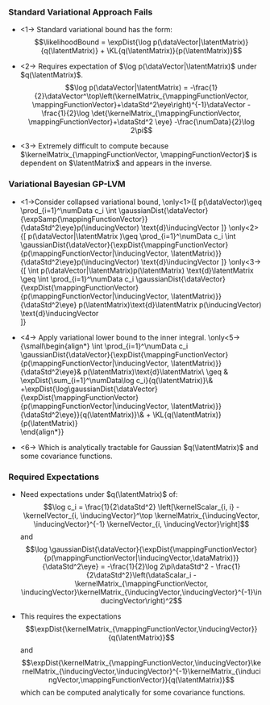 <!--frame start-->
### Standard Variational Approach Fails

-   &lt;1-&gt; Standard variational bound has the form:
    $$\likelihoodBound = \expDist{\log p(\dataVector|\latentMatrix)}{q(\latentMatrix)} + \KL{q(\latentMatrix)}{p(\latentMatrix)}$$

-   &lt;2-&gt; Requires expectation of
    $\log p(\dataVector|\latentMatrix)$ under $q(\latentMatrix)$.
    $$\log p(\dataVector|\latentMatrix) = -\frac{1}{2}\dataVector^\top\left(\kernelMatrix_{\mappingFunctionVector, \mappingFunctionVector}+\dataStd^2\eye\right)^{-1}\dataVector -\frac{1}{2}\log \det{\kernelMatrix_{\mappingFunctionVector, \mappingFunctionVector}+\dataStd^2 \eye} -\frac{\numData}{2}\log 2\pi$$

-   &lt;3-&gt; Extremely difficult to compute because
    $\kernelMatrix_{\mappingFunctionVector, \mappingFunctionVector}$ is
    dependent on $\latentMatrix$ and appears in the inverse.

<!--frame end-->
<!--frame start-->
### Variational Bayesian GP-LVM

-   &lt;1-&gt;Consider collapsed variational bound, \only<1>{\[
              p(\dataVector)\geq \prod_{i=1}^\numData c_i \int \gaussianDist{\dataVector}{\expSamp{\mappingFunctionVector}}{\dataStd^2\eye}p(\inducingVector) \text{d}\inducingVector
              \]} \only<2>{\[
              p(\dataVector|\latentMatrix )\geq \prod_{i=1}^\numData c_i \int \gaussianDist{\dataVector}{\expDist{\mappingFunctionVector}{p(\mappingFunctionVector|\inducingVector, \latentMatrix)}}{\dataStd^2\eye}p(\inducingVector) \text{d}\inducingVector
              \]} \only<3->{\[
              \int p(\dataVector|\latentMatrix)p(\latentMatrix) \text{d}\latentMatrix \geq \int \prod_{i=1}^\numData c_i \gaussianDist{\dataVector}{\expDist{\mappingFunctionVector}{p(\mappingFunctionVector|\inducingVector, \latentMatrix)}}{\dataStd^2\eye} p(\latentMatrix)\text{d}\latentMatrix p(\inducingVector) \text{d}\inducingVector   
              \]}

-   &lt;4-&gt; Apply variational lower bound to the inner integral.
    \only<5->{\small\begin{align*}
              \int \prod_{i=1}^\numData c_i \gaussianDist{\dataVector}{\expDist{\mappingFunctionVector}{p(\mappingFunctionVector|\inducingVector, \latentMatrix)}}{\dataStd^2\eye}& p(\latentMatrix)\text{d}\latentMatrix\\ \geq & \expDist{\sum_{i=1}^\numData\log  c_i}{q(\latentMatrix)}\\& +\expDist{\log\gaussianDist{\dataVector}{\expDist{\mappingFunctionVector}{p(\mappingFunctionVector|\inducingVector, \latentMatrix)}}{\dataStd^2\eye}}{q(\latentMatrix)}\\& + \KL{q(\latentMatrix)}{p(\latentMatrix)}    
              \end{align*}}

-   &lt;6-&gt; Which is analytically tractable for Gaussian
    $q(\latentMatrix)$ and some covariance functions.

<!--frame end-->
<!--frame start-->
### Required Expectations

-   Need expectations under $q(\latentMatrix)$ of:
    $$\log c_i = \frac{1}{2\dataStd^2} \left[\kernelScalar_{i, i} - \kernelVector_{i, \inducingVector}^\top \kernelMatrix_{\inducingVector, \inducingVector}^{-1} \kernelVector_{i, \inducingVector}\right]$$
    and
    $$\log \gaussianDist{\dataVector}{\expDist{\mappingFunctionVector}{p(\mappingFunctionVector|\inducingVector,\dataMatrix)}}{\dataStd^2\eye} = -\frac{1}{2}\log 2\pi\dataStd^2 - \frac{1}{2\dataStd^2}\left(\dataScalar_i - \kernelMatrix_{\mappingFunctionVector, \inducingVector}\kernelMatrix_{\inducingVector,\inducingVector}^{-1}\inducingVector\right)^2$$

-   This requires the expectations
    $$\expDist{\kernelMatrix_{\mappingFunctionVector,\inducingVector}}{q(\latentMatrix)}$$
    and
    $$\expDist{\kernelMatrix_{\mappingFunctionVector,\inducingVector}\kernelMatrix_{\inducingVector,\inducingVector}^{-1}\kernelMatrix_{\inducingVector,\mappingFunctionVector}}{q(\latentMatrix)}$$
    which can be computed analytically for some covariance functions.

<!--frame end-->

